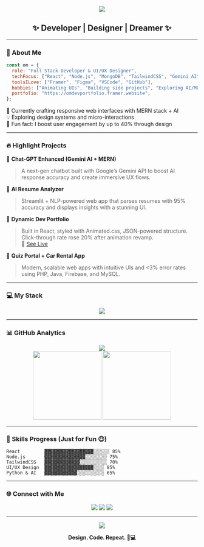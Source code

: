 
<!-- HEADER BANNER -->
<p align="center">
  <img src="https://readme-typing-svg.herokuapp.com?font=Fira+Code&size=26&pause=1000&color=66FCF1&center=true&vCenter=true&width=600&lines=Hi+there+%F0%9F%91%8B%2C+I'm+Om+Gawande!;Full+Stack+Developer+%7C+UI%2FUX+Engineer;React.js+%7C+Node.js+%7C+Tailwind+Lover;Always+learning+new+tech+%F0%9F%9A%80" />
</p>

<h2 align="center">✨ Developer | Designer | Dreamer ✨</h2>

---

### 🧠 About Me

```js
const om = {
  role: "Full Stack Developer & UI/UX Designer",
  techFocus: ["React", "Node.js", "MongoDB", "TailwindCSS", "Gemini AI"],
  toolsILove: ["Framer", "Figma", "VSCode", "GitHub"],
  hobbies: ["Animating UIs", "Building side projects", "Exploring AI/ML"],
  portfolio: "https://omdevportfolio.framer.website",
};
```

🌱 Currently crafting responsive web interfaces with MERN stack + AI  
💡 Exploring design systems and micro-interactions  
🎯 Fun fact: I boost user engagement by up to 40% through design  

---

### 🔥 Highlight Projects

📌 **Chat-GPT Enhanced (Gemini AI + MERN)**  
> A next-gen chatbot built with Google’s Gemini API to boost AI response accuracy and create immersive UX flows.

📌 **AI Resume Analyzer**  
> Streamlit + NLP-powered web app that parses resumes with 95% accuracy and displays insights with a stunning UI.

📌 **Dynamic Dev Portfolio**  
> Built in React, styled with Animated.css, JSON-powered structure. Click-through rate rose 20% after animation revamp.  
🔗 [See Live](https://omdevportfolio.framer.website)

📌 **Quiz Portal + Car Rental App**  
> Modern, scalable web apps with intuitive UIs and <3% error rates using PHP, Java, Firebase, and MySQL.

---

### 💻 My Stack

<p align="center">
  <img src="https://skillicons.dev/icons?i=html,css,js,ts,react,nodejs,express,mongodb,mysql,tailwind,bootstrap,php,python,java,figma,git,github,vscode" />
</p>

---

### 📊 GitHub Analytics

<p align="center">
  <img src="https://github-readme-streak-stats.herokuapp.com/?user=OMGawande&theme=tokyonight" />
  <br />
  <img src="https://github-readme-stats.vercel.app/api?username=OMGawande&show_icons=true&theme=tokyonight&hide_border=false" height="180"/>
  <img src="https://github-readme-stats.vercel.app/api/top-langs/?username=OMGawande&layout=compact&theme=tokyonight" height="180"/>
</p>

---

### 🧩 Skills Progress (Just for Fun 😉)

```
React         ▓▓▓▓▓▓▓▓▓▓▓▓▓▓▓▓▓▓░░░░░░ 85%
Node.js       ▓▓▓▓▓▓▓▓▓▓▓▓▓▓▓░░░░░░░░ 75%
TailwindCSS   ▓▓▓▓▓▓▓▓▓▓▓▓▓░░░░░░░░░░ 70%
UI/UX Design  ▓▓▓▓▓▓▓▓▓▓▓▓▓▓▓▓▓▓░░░░ 85%
Python & AI   ▓▓▓▓▓▓▓▓▓▓▓▓░░░░░░░░░░ 65%
```

---

### 🌐 Connect with Me

<p align="center">
  <a href="mailto:om.sudhir.gawande@gmail.com"><img src="https://img.shields.io/badge/Gmail-D14836?style=for-the-badge&logo=gmail&logoColor=white"/></a>
  <a href="https://www.linkedin.com/in/om-cybersec-webdev"><img src="https://img.shields.io/badge/LinkedIn-0077B5?style=for-the-badge&logo=linkedin&logoColor=white"/></a>
  <a href="https://omdevportfolio.framer.website/"><img src="https://img.shields.io/badge/Portfolio-111111?style=for-the-badge&logo=vercel&logoColor=white"/></a>
</p>

---

<!-- Wavy Footer -->
<p align="center">
  <img src="https://capsule-render.vercel.app/api?type=waving&color=6C63FF&height=100&section=footer"/>
</p>

<p align="center">
  <b>Design. Code. Repeat. 🎨💻</b>
</p>

